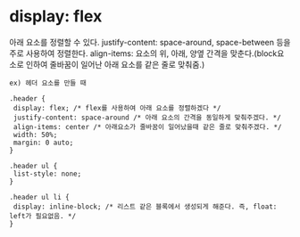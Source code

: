 # display: flex

아래 요소를 정렬할 수 있다.
justify-content: space-around, space-between 등을 주로 사용하여 정렬한다.
align-items: 요소의 위, 아래, 양옆 간격을 맞춘다.(block요소로 인하여 줄바꿈이 일어난 아래 요소를 같은 줄로 맞춰줌.)
``` 
ex) 헤더 요소를 만들 때

.header {
 display: flex; /* flex를 사용하여 아래 요소를 정렬하겠다 */
 justify-content: space-around /* 아래 요소의 간격을 동일하게 맞춰주겠다. */
 align-items: center /* 아래요소가 줄바꿈이 일어났을때 같은 줄로 맞춰주겠다. */
 width: 50%;
 margin: 0 auto; 
}

.header ul {
 list-style: none;
}

.header ul li {
 display: inline-block; /* 리스트 같은 블록에서 생성되게 해준다. 즉, float: left가 필요없음. */
}

```


